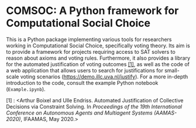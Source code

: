# COMSOC: A Python framework for Computational Social Choice

This is a Python package implementing various tools for researchers working in Computational Social Choice, specifically voting theory. Its aim is to provide a framework for projects requiring access to SAT solvers to reason about axioms and voting rules. Furthermore, it also provides a library for the automated justification of voting outcomes [[1]](#1), as well as the code of a web application that allows users to search for justifications for small-scale voting scenarios (https://demo.illc.uva.nl/justify). For a more in-depth introduction to the code, consult the example Python notebook (`Example.ipynb`).


<a id="1">[1]</a> : <Arthur Boixel and Ulle Endriss. Automated Justification of Collective Decisions via Constraint Solving. In *Proceedings of the 19th International Conference on Autonomous Agents and Multiagent Systems (AAMAS-2020)*, IFAAMAS, May 2020.>